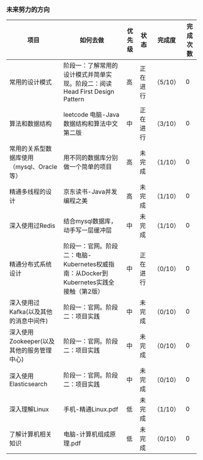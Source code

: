 ### 未来努力的方向

| 项目                                      | 如何去做                                                     | 优先级 | 状态     | 完成度   | 完成次数 |
| ----------------------------------------- | ------------------------------------------------------------ | ------ | -------- | -------- | -------- |
| 常用的设计模式                            | 阶段一：了解常用的设计模式并简单实现。阶段二：阅读Head First Design Pattern | 高     | 正在进行 | （5/10） | 0        |
| 算法和数据结构                            | leetcode 电脑-Java数据结构和算法中文第二版                   | 中     | 正在进行 | （3/10） | 0        |
| 常用的关系型数据库使用（mysql、Oracle等） | 用不同的数据库分别做一个简单的项目                           | 高     | 未完成   | （1/10） | 0        |
| 精通多线程的设计                          | 京东读书-Java并发编程之美                                    | 高     | 未完成   | （1/10） | 0        |
| 深入使用过Redis                           | 结合mysql数据库，动手写一层缓冲层                            | 中     | 未完成   | （1/10） | 0        |
| 精通分布式系统设计                        | 阶段一：官网。阶段二：电脑-Kubernetes权威指南：从Docker到Kubernetes实践全接触（第2版） | 中     | 正在进行 | （0/10） | 0        |
| 深入使用过Kafka(以及其他的消息中间件)     | 阶段一：官网。阶段二：项目实践                               | 中     | 未完成   | （0/10） | 0        |
| 深入使用Zookeeper(以及其他的服务管理中心) | 阶段一：官网。阶段二：项目实践                               | 中     | 未完成   | （0/10） | 0        |
| 深入使用Elasticsearch                     | 阶段一：官网。阶段二：项目实践                               | 中     | 未完成   | （0/10） | 0        |
| 深入理解Linux                             | 手机-精通Linux.pdf                                           | 低     | 未完成   | （1/10） | 0        |
| 了解计算机相关知识                        | 电脑-计算机组成原理.pdf                                      | 低     | 未完成   | （0/10） | 0        |

